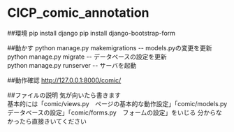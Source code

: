# CICP_comic_annotation

##環境
pip install django
pip install django-bootstrap-form


##動かす
python manage.py makemigrations -- models.pyの変更を更新  
python manage.py migrate -- データベースの設定を更新  
python manage.py runserver -- サーバを起動

##動作確認
http://127.0.0.1:8000/comic/

##ファイルの説明
気が向いたら書きます  
基本的には「comic/views.py　ページの基本的な動作設定」「comic/models.py　データベースの設定」「comic/forms.py　フォームの設定」をいじる
分からなかったら直接きいてください